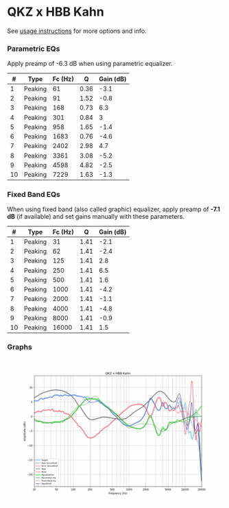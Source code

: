 # QKZ x HBB Kahn
See [usage instructions](https://github.com/jaakkopasanen/AutoEq#usage) for more options and info.

### Parametric EQs
Apply preamp of -6.3 dB when using parametric equalizer.

|   # | Type    |   Fc (Hz) |    Q |   Gain (dB) |
|-----|---------|-----------|------|-------------|
|   1 | Peaking |        61 | 0.36 |        -3.1 |
|   2 | Peaking |        91 | 1.52 |        -0.8 |
|   3 | Peaking |       168 | 0.73 |         6.3 |
|   4 | Peaking |       301 | 0.84 |         3   |
|   5 | Peaking |       958 | 1.65 |        -1.4 |
|   6 | Peaking |      1683 | 0.76 |        -4.6 |
|   7 | Peaking |      2402 | 2.98 |         4.7 |
|   8 | Peaking |      3361 | 3.08 |        -5.2 |
|   9 | Peaking |      4598 | 4.82 |        -2.5 |
|  10 | Peaking |      7229 | 1.63 |        -1.3 |

### Fixed Band EQs
When using fixed band (also called graphic) equalizer, apply preamp of **-7.1 dB** (if available) and set gains manually with these parameters.

|   # | Type    |   Fc (Hz) |    Q |   Gain (dB) |
|-----|---------|-----------|------|-------------|
|   1 | Peaking |        31 | 1.41 |        -2.1 |
|   2 | Peaking |        62 | 1.41 |        -2.4 |
|   3 | Peaking |       125 | 1.41 |         2.8 |
|   4 | Peaking |       250 | 1.41 |         6.5 |
|   5 | Peaking |       500 | 1.41 |         1.6 |
|   6 | Peaking |      1000 | 1.41 |        -4.2 |
|   7 | Peaking |      2000 | 1.41 |        -1.1 |
|   8 | Peaking |      4000 | 1.41 |        -4.8 |
|   9 | Peaking |      8000 | 1.41 |        -0.9 |
|  10 | Peaking |     16000 | 1.41 |         1.5 |

### Graphs
![](./QKZ%20x%20HBB%20Kahn.png)
